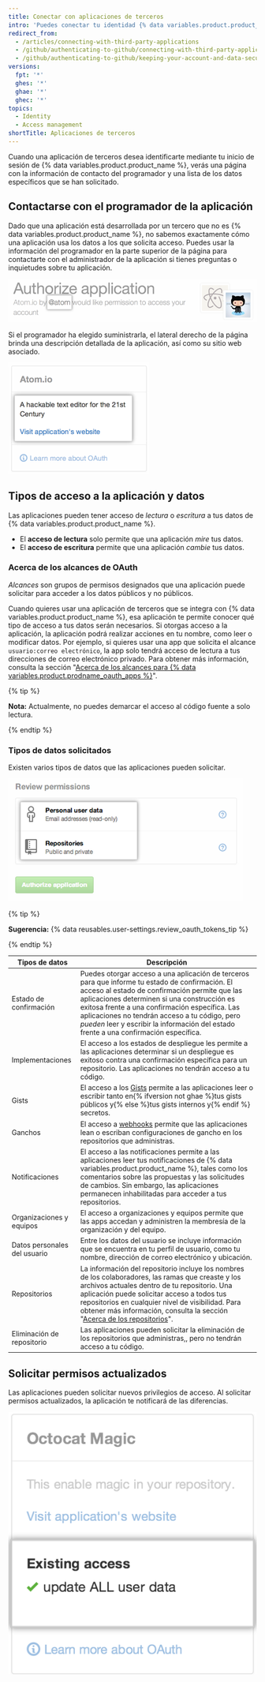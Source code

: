 ```yaml
---
title: Conectar con aplicaciones de terceros
intro: 'Puedes conectar tu identidad {% data variables.product.product_name %} con aplicaciones de terceros mediante OAuth. Al autorizar una de estas aplicaciones, deberías asegurarte de que confías en la aplicación, revisar quién la desarrolló y revisar los tipos de información a la que desea acceder la aplicación.'
redirect_from:
  - /articles/connecting-with-third-party-applications
  - /github/authenticating-to-github/connecting-with-third-party-applications
  - /github/authenticating-to-github/keeping-your-account-and-data-secure/connecting-with-third-party-applications
versions:
  fpt: '*'
  ghes: '*'
  ghae: '*'
  ghec: '*'
topics:
  - Identity
  - Access management
shortTitle: Aplicaciones de terceros
---
```


Cuando una aplicación de terceros desea identificarte mediante tu inicio de sesión de {% data variables.product.product_name %}, verás una página con la información de contacto del programador y una lista de los datos específicos que se han solicitado.

## Contactarse con el programador de la aplicación

Dado que una aplicación está desarrollada por un tercero que no es {% data variables.product.product_name %}, no sabemos exactamente cómo una aplicación usa los datos a los que solicita acceso. Puedes usar la información del programador en la parte superior de la página para contactarte con el administrador de la aplicación si tienes preguntas o inquietudes sobre tu aplicación.

![Información del propietario de {% data variables.product.prodname_oauth_app %}](/assets/images/help/platform/oauth_owner_bar.png)

Si el programador ha elegido suministrarla, el lateral derecho de la página brinda una descripción detallada de la aplicación, así como su sitio web asociado.

![Información de la aplicación OAuth y sitio web](/assets/images/help/platform/oauth_app_info.png)

## Tipos de acceso a la aplicación y datos

Las aplicaciones pueden tener acceso de *lectura* o *escritura* a tus datos de {% data variables.product.product_name %}.

- El **acceso de lectura** solo permite que una aplicación *mire* tus datos.
- El **acceso de escritura** permite que una aplicación *cambie* tus datos.

### Acerca de los alcances de OAuth

*Alcances* son grupos de permisos designados que una aplicación puede solicitar para acceder a los datos públicos y no públicos.

Cuando quieres usar una aplicación de terceros que se integra con {% data variables.product.product_name %}, esa aplicación te permite conocer qué tipo de acceso a tus datos serán necesarios. Si otorgas acceso a la aplicación, la aplicación podrá realizar acciones en tu nombre, como leer o modificar datos. Por ejemplo, si quieres usar una app que solicita el alcance `usuario:correo electrónico`, la app solo tendrá acceso de lectura a tus direcciones de correo electrónico privado. Para obtener más información, consulta la sección "[Acerca de los alcances para {% data variables.product.prodname_oauth_apps %}](/apps/building-integrations/setting-up-and-registering-oauth-apps/about-scopes-for-oauth-apps)".

{% tip %}

**Nota:** Actualmente, no puedes demarcar el acceso al código fuente a solo lectura.

{% endtip %}

### Tipos de datos solicitados

Existen varios tipos de datos que las aplicaciones pueden solicitar.

![Detalles de acceso a OAuth](/assets/images/help/platform/oauth_access_types.png)

{% tip %}

**Sugerencia:** {% data reusables.user-settings.review_oauth_tokens_tip %}

{% endtip %}

| Tipos de datos               | Descripción                                                                                                                                                                                                                                                                                                                                                                                                                           |
| ---------------------------- | ------------------------------------------------------------------------------------------------------------------------------------------------------------------------------------------------------------------------------------------------------------------------------------------------------------------------------------------------------------------------------------------------------------------------------------- |
| Estado de confirmación       | Puedes otorgar acceso a una aplicación de terceros para que informe tu estado de confirmación. El acceso al estado de confirmación permite que las aplicaciones determinen si una construcción es exitosa frente a una confirmación específica. Las aplicaciones no tendrán acceso a tu código, pero <em>pueden</em> leer y escribir la información del estado frente a una confirmación específica.                          |
| Implementaciones             | El acceso a los estados de despliegue les permite a las aplicaciones determinar si un despliegue es exitoso contra una confirmación específica para un repositorio. Las aplicaciones no tendrán acceso a tu código.                                                                                                                                                                                                                   |
| Gists                        | El acceso a los [Gists](https://gist.github.com) permite a las aplicaciones leer o escribir tanto en{% ifversion not ghae %}tus gists públicos y{% else %}tus gists internos y{% endif %} secretos.                                                                                                                                                                                                                                   |
| Ganchos                      | El acceso a [webhooks](/webhooks) permite que las aplicaciones lean o escriban configuraciones de gancho en los repositorios que administras.                                                                                                                                                                                                                                                                                         |
| Notificaciones               | El acceso a las notificaciones permite a las aplicaciones leer tus notificaciones de {% data variables.product.product_name %}, tales como los comentarios sobre las propuestas y las solicitudes de cambios. Sin embargo, las aplicaciones permanecen inhabilitadas para acceder a tus repositorios.                                                                                                                                 |
| Organizaciones y equipos     | El acceso a organizaciones y equipos permite que las apps accedan y administren la membresía de la organización y del equipo.                                                                                                                                                                                                                                                                                                         |
| Datos personales del usuario | Entre los datos del usuario se incluye información que se encuentra en tu perfil de usuario, como tu nombre, dirección de correo electrónico y ubicación.                                                                                                                                                                                                                                                                             |
| Repositorios                 | La información del repositorio incluye los nombres de los colaboradores, las ramas que creaste y los archivos actuales dentro de tu repositorio. Una aplicación puede solicitar acceso a todos tus repositorios en cualquier nivel de visibilidad. Para obtener más información, consulta la sección "[Acerca de los repositorios](/repositories/creating-and-managing-repositories/about-repositories#about-repository-visibility)". |
| Eliminación de repositorio   | Las aplicaciones pueden solicitar la eliminación de los repositorios que administras,, pero no tendrán acceso a tu código.                                                                                                                                                                                                                                                                                                            |

## Solicitar permisos actualizados

Las aplicaciones pueden solicitar nuevos privilegios de acceso. Al solicitar permisos actualizados, la aplicación te notificará de las diferencias.

![Cambiar el acceso a aplicaciones de terceros](/assets/images/help/platform/oauth_existing_access_pane.png)
